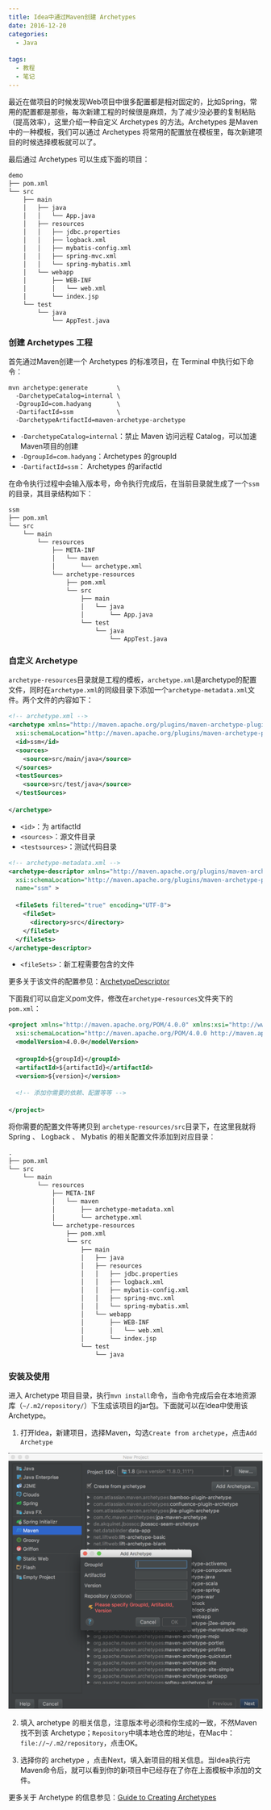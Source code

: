 ```yaml
---
title: Idea中通过Maven创建 Archetypes
date: 2016-12-20
categories:
  - Java

tags:
  - 教程
  - 笔记
---
```


最近在做项目的时候发现Web项目中很多配置都是相对固定的，比如Spring，常用的配置都是那些，每次新建工程的时候很是麻烦，为了减少没必要的复制粘贴（提高效率），这里介绍一种自定义 Archetypes 的方法。Archetypes 是Maven中的一种模板，我们可以通过 Archetypes 将常用的配置放在模板里，每次新建项目的时候选择模板就可以了。

<!--more-->

最后通过 Archetypes 可以生成下面的项目：

```
demo
├── pom.xml
└── src
    ├── main
    │   ├── java
    │   │   └── App.java
    │   ├── resources
    │   │   ├── jdbc.properties
    │   │   ├── logback.xml
    │   │   ├── mybatis-config.xml
    │   │   ├── spring-mvc.xml
    │   │   └── spring-mybatis.xml
    │   └── webapp
    │       ├── WEB-INF
    │       │   └── web.xml
    │       └── index.jsp
    └── test
        └── java
            └── AppTest.java
```

### 创建 Archetypes 工程

首先通过Maven创建一个 Archetypes 的标准项目，在 Terminal 中执行如下命令：

```Shell
mvn archetype:generate        \
  -DarchetypeCatalog=internal \
  -DgroupId=com.hadyang       \
  -DartifactId=ssm            \
  -DarchetypeArtifactId=maven-archetype-archetype
```

  - `-DarchetypeCatalog=internal`：禁止 Maven 访问远程 Catalog，可以加速Maven项目的创建
  - `-DgroupId=com.hadyang`：Archetypes 的groupId
  - `-DartifactId=ssm`： Archetypes 的arifactId

在命令执行过程中会输入版本号，命令执行完成后，在当前目录就生成了一个`ssm`的目录，其目录结构如下：

```
ssm
├── pom.xml
└── src
    └── main
        └── resources
            ├── META-INF
            │   └── maven
            │       └── archetype.xml
            └── archetype-resources
                ├── pom.xml
                └── src
                    ├── main
                    │   └── java
                    │       └── App.java
                    └── test
                        └── java
                            └── AppTest.java
```

### 自定义 Archetype

`archetype-resources`目录就是工程的模板，`archetype.xml`是archetype的配置文件，同时在`archetype.xml`的同级目录下添加一个`archetype-metadata.xml`文件。两个文件的内容如下：

```xml
<!-- archetype.xml -->
<archetype xmlns="http://maven.apache.org/plugins/maven-archetype-plugin/archetype/1.0.0" xmlns:xsi="http://www.w3.org/2001/XMLSchema-instance"
  xsi:schemaLocation="http://maven.apache.org/plugins/maven-archetype-plugin/archetype/1.0.0 http://maven.apache.org/xsd/archetype-1.0.0.xsd">
  <id>ssm</id>
  <sources>
    <source>src/main/java</source>
  </sources>
  <testSources>
    <source>src/test/java</source>
  </testSources>

</archetype>
```

  - `<id>`：为 artifactId
  - `<sources>`：源文件目录
  - `<testsources>`：测试代码目录

```xml
<!-- archetype-metadata.xml -->
<archetype-descriptor xmlns="http://maven.apache.org/plugins/maven-archetype-plugin/archetype-descriptor/1.0.0" xmlns:xsi="http://www.w3.org/2001/XMLSchema-instance"
  xsi:schemaLocation="http://maven.apache.org/plugins/maven-archetype-plugin/archetype-descriptor/1.0.0 http://maven.apache.org/xsd/archetype-descriptor-1.0.0.xsd"
  name="ssm" >

  <fileSets filtered="true" encoding="UTF-8">
    <fileSet>
      <directory>src</directory>
    </fileSet>
  </fileSets>
</archetype-descriptor>
```

  - `<fileSets>`：新工程需要包含的文件

更多关于该文件的配置参见：[ArchetypeDescriptor](http://maven.apache.org/archetype/archetype-models/archetype-descriptor/archetype-descriptor.html)

下面我们可以自定义pom文件，修改在`archetype-resources`文件夹下的`pom.xml`：

```xml
<project xmlns="http://maven.apache.org/POM/4.0.0" xmlns:xsi="http://www.w3.org/2001/XMLSchema-instance"
  xsi:schemaLocation="http://maven.apache.org/POM/4.0.0 http://maven.apache.org/maven-v4_0_0.xsd">
  <modelVersion>4.0.0</modelVersion>

  <groupId>${groupId}</groupId>
  <artifactId>${artifactId}</artifactId>
  <version>${version}</version>

  <!-- 添加你需要的依赖、配置等等 -->

</project>
```

将你需要的配置文件等拷贝到 `archetype-resources/src`目录下，在这里我就将 Spring 、 Logback 、 Mybatis 的相关配置文件添加到对应目录：

```
.
├── pom.xml
└── src
    └── main
        └── resources
            ├── META-INF
            │   └── maven
            │       ├── archetype-metadata.xml
            │       └── archetype.xml
            └── archetype-resources
                ├── pom.xml
                └── src
                    ├── main
                    │   ├── java
                    │   ├── resources
                    │   │   ├── jdbc.properties
                    │   │   ├── logback.xml
                    │   │   ├── mybatis-config.xml
                    │   │   ├── spring-mvc.xml
                    │   │   └── spring-mybatis.xml
                    │   └── webapp
                    │       ├── WEB-INF
                    │       │   └── web.xml
                    │       └── index.jsp
                    └── test
                        └── java
```

### 安装及使用

进入 Archetype 项目目录，执行`mvn install`命令，当命令完成后会在本地资源库（`~/.m2/repository/`）下生成该项目的jar包。下面就可以在Idea中使用该 Archetype。

1. 打开Idea，新建项目，选择Maven，勾选`Create from archetype`，点击`Add Archetype`

  ![](idea-maven-archetypes-1.png)

2. 填入 archetype 的相关信息，注意版本号必须和你生成的一致，不然Maven找不到该 Archetype；`Repository`中填本地仓库的地址，在Mac中：`file://~/.m2/repository`，点击OK。

3. 选择你的 archetype ，点击Next，填入新项目的相关信息。当Idea执行完Maven命令后，就可以看到你的新项目中已经存在了你在上面模板中添加的文件。


更多关于 Archetype 的信息参见：[Guide to Creating Archetypes](https://maven.apache.org/guides/mini/guide-creating-archetypes.html)
